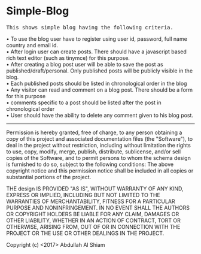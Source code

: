 # Simple-Blog
<pre>This shows simple blog having the following criteria.</pre>
•	To use the blog user have to register using user id, password, full name country and email id.<br>
•	After login user can create posts. There should have a javascript based rich text editor (such as tinymce) for this purpose.<br>
•	After creating a blog post user will be able to save the post as published/draft/personal. Only published posts will be publicly visible in the blog.<br> 
•	Each published posts should be listed in chronological order in the blog <br>
•	Any visitor can read and comment on a blog post. There should be a form for this purpose<br>
•	comments specific to a post should be listed after the post in chronological order<br>
•	User should have the ability to delete any comment given to his blog post.<br>
<hr></hr>
Permission is hereby granted, free of charge, to any person obtaining a copy of this project and associated documentation files (the "Software"), to deal in the project without restriction, including without limitation the rights to use, copy, modify, merge, publish, distribute, sublicense, and/or sell copies of the Software, and to permit persons to whom the schema design is furnished to do so, subject to the following conditions:
The above copyright notice and this permission notice shall be included in all copies or substantial portions of the project.

THE design IS PROVIDED "AS IS", WITHOUT WARRANTY OF ANY KIND, EXPRESS OR IMPLIED, INCLUDING BUT NOT LIMITED TO THE WARRANTIES OF MERCHANTABILITY, FITNESS FOR A PARTICULAR PURPOSE AND NONINFRINGEMENT. IN NO EVENT SHALL THE AUTHORS OR COPYRIGHT HOLDERS BE LIABLE FOR ANY CLAIM, DAMAGES OR OTHER LIABILITY, WHETHER IN AN ACTION OF CONTRACT, TORT OR OTHERWISE, ARISING FROM, OUT OF OR IN CONNECTION WITH THE PROJECT OR THE USE OR OTHER DEALINGS IN THE PROJECT.<br>

Copyright (c) <2017> Abdullah Al Shiam
